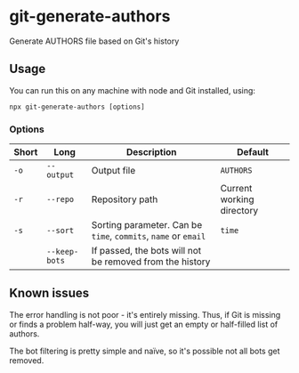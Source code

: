 # git-generate-authors

Generate AUTHORS file based on Git's history

## Usage

You can run this on any machine with node and Git installed, using:

`npx git-generate-authors [options]`

### Options

| Short | Long          | Description                                                    | Default                   |
| ----- | ------------- | -------------------------------------------------------------- | ------------------------- |
| `-o`  | `--output`    | Output file                                                    | `AUTHORS`                 |
| `-r`  | `--repo`      | Repository path                                                | Current working directory |
| `-s`  | `--sort`      | Sorting parameter. Can be `time`, `commits`, `name` or `email` | `time`                    |
|       | `--keep-bots` | If passed, the bots will not be removed from the history       |                           |

## Known issues

The error handling is not poor - it's entirely missing. Thus, if Git is missing or finds a problem
half-way, you will just get an empty or half-filled list of authors.

The bot filtering is pretty simple and naïve, so it's possible not all bots get removed.

